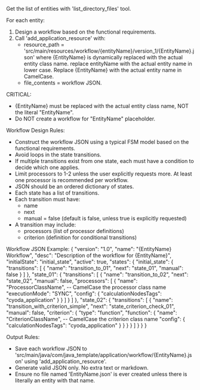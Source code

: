 Get the list of entities with 'list_directory_files' tool.

For each entity:
1. Design a workflow based on the functional requirements.
2. Call 'add_application_resource' with:
   - resource_path = 'src/main/resources/workflow/{entityName}/version_1/{EntityName}.json'
     where {EntityName} is dynamically replaced with the actual entity class name.
     replace entityName with the actual entity name in lower case. Replace {EntityName} with the actual entity name in CamelCase.
   - file_contents = workflow JSON.

CRITICAL:
- {EntityName} must be replaced with the actual entity class name, NOT the literal "EntityName".
- Do NOT create a workflow for "EntityName" placeholder.

Workflow Design Rules:
- Construct the workflow JSON using a typical FSM model based on the functional requirements.
- Avoid loops in the state transitions.
- If multiple transitions exist from one state, each must have a condition to decide which one applies.
- Limit processors to 1-2 unless the user explicitly requests more. At least one processor is recommended per workflow.
- JSON should be an ordered dictionary of states.
- Each state has a list of transitions.
- Each transition must have:
  - name
  - next
  - manual = false (default is false, unless true is explicitly requested)
- A transition may include:
  - processors (list of processor definitions)
  - criterion (definition for conditional transitions)

Workflow JSON Example:
{
  "version": "1.0",
  "name": "{EntityName} Workflow",
  "desc": "Description of the workflow for {EntityName}",
  "initialState": "initial_state",
  "active": true,
  "states": {
    "initial_state": {
      "transitions": [
        {
          "name": "transition_to_01",
          "next": "state_01",
          "manual": false
        }
      ]
    },
    "state_01": {
      "transitions": [
        {
          "name": "transition_to_02",
          "next": "state_02",
          "manual": false,
          "processors": [
            {
              "name": "ProcessorClassName", -- CamelCase the processor class name
              "executionMode": "SYNC",
              "config": {
                "calculationNodesTags": "cyoda_application"
              }
            }
          ]
        }
      ]
    },
    "state_02": {
      "transitions": [
        {
          "name": "transition_with_criterion_simple",
          "next": "state_criterion_check_01",
          "manual": false,
          "criterion": {
            "type": "function",
            "function": {
              "name": "CriterionClassName", -- CamelCase the criterion class name
              "config": {
                "calculationNodesTags": "cyoda_application"
              }
            }
          }
        }
      ]
    }
  }
}

Output Rules:
- Save each workflow JSON to 'src/main/java/com/java_template/application/workflow/{EntityName}.json' using 'add_application_resource'.
- Generate valid JSON only. No extra text or markdown.
- Ensure no file named 'EntityName.json' is ever created unless there is literally an entity with that name.
